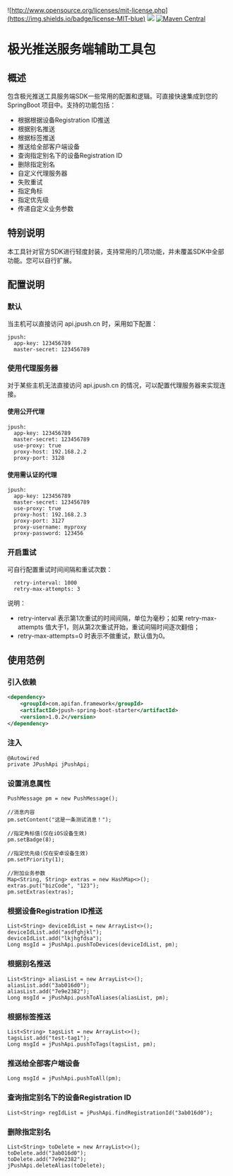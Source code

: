 ![http://www.opensource.org/licenses/mit-license.php](https://img.shields.io/badge/license-MIT-blue)
![](https://img.shields.io/badge/java-1.8%2B-yellow)
[![Maven Central](https://maven-badges.herokuapp.com/maven-central/com.apifan.framework/jpush-spring-boot-starter/badge.svg "Maven Central")](https://search.maven.org/artifact/com.apifan.framework/jpush-spring-boot-starter/1.0.2/jar)
# 极光推送服务端辅助工具包
## 概述
包含极光推送工具服务端SDK一些常用的配置和逻辑。可直接快速集成到您的 SpringBoot 项目中。支持的功能包括：
- 根据根据设备Registration ID推送
- 根据别名推送
- 根据标签推送
- 推送给全部客户端设备
- 查询指定别名下的设备Registration ID
- 删除指定别名
- 自定义代理服务器
- 失败重试
- 指定角标
- 指定优先级
- 传递自定义业务参数

## 特别说明
本工具针对官方SDK进行轻度封装，支持常用的几项功能，并未覆盖SDK中全部功能。您可以自行扩展。

## 配置说明
### 默认
当主机可以直接访问 api.jpush.cn 时，采用如下配置：
```
jpush:
  app-key: 123456789
  master-secret: 123456789
```
### 使用代理服务器
对于某些主机无法直接访问 api.jpush.cn 的情况，可以配置代理服务器来实现连接。
#### 使用公开代理
```
jpush:
  app-key: 123456789
  master-secret: 123456789
  use-proxy: true
  proxy-host: 192.168.2.2
  proxy-port: 3128
```
#### 使用需认证的代理
```
jpush:
  app-key: 123456789
  master-secret: 123456789
  use-proxy: true
  proxy-host: 192.168.2.3
  proxy-port: 3127
  proxy-username: myproxy
  proxy-password: 123456
```
### 开启重试
可自行配置重试时间间隔和重试次数：
```
  retry-interval: 1000
  retry-max-attempts: 3
```
说明：
- retry-interval 表示第1次重试的时间间隔，单位为毫秒；如果 retry-max-attempts 值大于1，则从第2次重试开始，重试间隔时间逐次翻倍；
- retry-max-attempts=0 时表示不做重试，默认值为0。

## 使用范例
### 引入依赖
```xml
<dependency>
    <groupId>com.apifan.framework</groupId>
    <artifactId>jpush-spring-boot-starter</artifactId>
    <version>1.0.2</version>
</dependency>
```
### 注入
```
@Autowired
private JPushApi jPushApi;
```    
### 设置消息属性
```
PushMessage pm = new PushMessage();

//消息内容
pm.setContent("这是一条测试消息！");

//指定角标值(仅在iOS设备生效)
pm.setBadge(8);

//指定优先级(仅在安卓设备生效)
pm.setPriority(1);

//附加业务参数
Map<String, String> extras = new HashMap<>();
extras.put("bizCode", "123");
pm.setExtras(extras);
```
### 根据设备Registration ID推送
```
List<String> deviceIdList = new ArrayList<>();
deviceIdList.add("asdfghjkl");
deviceIdList.add("lkjhgfdsa");
Long msgId = jPushApi.pushToDevices(deviceIdList, pm);
```
### 根据别名推送
```
List<String> aliasList = new ArrayList<>();
aliasList.add("3ab016d0");
aliasList.add("7e9e2382");
Long msgId = jPushApi.pushToAliases(aliasList, pm);
```
### 根据标签推送
```
List<String> tagsList = new ArrayList<>();
tagsList.add("test-tag1");
Long msgId = jPushApi.pushToTags(tagsList, pm);
```
### 推送给全部客户端设备
```
Long msgId = jPushApi.pushToAll(pm);
```
### 查询指定别名下的设备Registration ID
```
List<String> regIdList = jPushApi.findRegistrationId("3ab016d0");
```
### 删除指定别名
```
List<String> toDelete = new ArrayList<>();
toDelete.add("3ab016d0");
toDelete.add("7e9e2382");
jPushApi.deleteAlias(toDelete);
```
